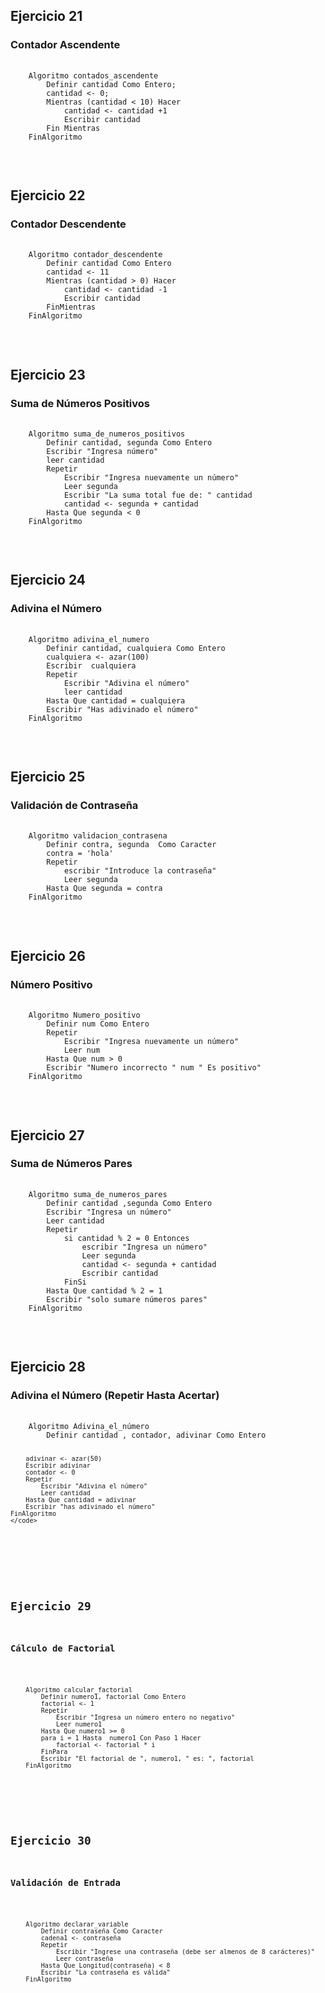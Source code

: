 
<h2>Ejercicio 21 </h2>
<h3>Contador Ascendente</h3>
<pre>
    <code>
    Algoritmo contados_ascendente
        Definir cantidad Como Entero;
        cantidad <- 0;
        Mientras (cantidad < 10) Hacer
            cantidad <- cantidad +1
            Escribir cantidad
        Fin Mientras
    FinAlgoritmo
    </code>
</pre>
<br>


<h2>Ejercicio 22</h2>
<h3>Contador Descendente</h3>
<pre>
    <code>
    Algoritmo contador_descendente
        Definir cantidad Como Entero
        cantidad <- 11
        Mientras (cantidad > 0) Hacer
            cantidad <- cantidad -1
            Escribir cantidad 
        FinMientras
    FinAlgoritmo
    </code>
</pre>
<br>



<h2>Ejercicio 23</h2>
<h3>Suma de Números Positivos</h3>
<pre>
    <code>
    Algoritmo suma_de_numeros_positivos
        Definir cantidad, segunda Como Entero
        Escribir "Ingresa número"
        leer cantidad
        Repetir
            Escribir "Ingresa nuevamente un número"
            Leer segunda 
            Escribir "La suma total fue de: " cantidad
            cantidad <- segunda + cantidad
        Hasta Que segunda < 0
    FinAlgoritmo
    </code>
</pre>
<br>



<h2>Ejercicio 24</h2>
<h3>Adivina el Número</h3>
<pre>
    <code>
    Algoritmo adivina_el_numero
        Definir cantidad, cualquiera Como Entero
        cualquiera <- azar(100)
        Escribir  cualquiera
        Repetir
            Escribir "Adivina el número"
            leer cantidad
        Hasta Que cantidad = cualquiera
        Escribir "Has adivinado el número"
    FinAlgoritmo
    </code>
</pre>
<br>


<h2>Ejercicio 25</h2>
<h3>Validación de Contraseña</h3>
<pre>
    <code>
    Algoritmo validacion_contrasena
        Definir contra, segunda  Como Caracter
        contra = 'hola'
        Repetir
            escribir "Introduce la contraseña"
            Leer segunda
        Hasta Que segunda = contra
    FinAlgoritmo
    </code>
</pre>
<br>


<h2>Ejercicio 26</h2>
<h3>Número Positivo</h3>
<pre>
    <code>
    Algoritmo Numero_positivo
        Definir num Como Entero
        Repetir
            Escribir "Ingresa nuevamente un número"
            Leer num
        Hasta Que num > 0
        Escribir "Numero incorrecto " num " Es positivo"
    FinAlgoritmo
    </code>
</pre>
<br>



<h2>Ejercicio 27</h2>
<h3>Suma de Números Pares</h3>
<pre>
    <code>
    Algoritmo suma_de_numeros_pares
        Definir cantidad ,segunda Como Entero
        Escribir "Ingresa un número"
        Leer cantidad 
        Repetir
            si cantidad % 2 = 0 Entonces
                escribir "Ingresa un número"
                Leer segunda
                cantidad <- segunda + cantidad
                Escribir cantidad
            FinSi
        Hasta Que cantidad % 2 = 1
        Escribir "solo sumare números pares"
    FinAlgoritmo
    </code>
</pre>
<br>



<h2>Ejercicio 28</h2>
<h3>Adivina el Número (Repetir Hasta Acertar)</h3>
<pre>
    <code>
    Algoritmo Adivina_el_número
        Definir cantidad , contador, adivinar Como Entero

        adivinar <- azar(50)
        Escribir adivinar
        contador <- 0
        Repetir
            Escribir "Adivina el número"
            Leer cantidad
        Hasta Que cantidad = adivinar
        Escribir "has adivinado el número"
    FinAlgoritmo
    </code>
</pre>
<br>



<h2>Ejercicio 29</h2>
<h3>Cálculo de Factorial</h3>
<pre>
    <code>
    Algoritmo calcular_factorial
        Definir numero1, factorial Como Entero
        factorial <- 1
        Repetir
            Escribir "Ingresa un número entero no negativo"
            Leer numero1
        Hasta Que numero1 >= 0
        para i = 1 Hasta  numero1 Con Paso 1 Hacer
            factorial <- factorial * i
        FinPara
        Escribir "El factorial de ", numero1, " es: ", factorial
    FinAlgoritmo
    </code>
</pre>
<br>



<h2>Ejercicio 30</h2>
<h3>Validación de Entrada</h3>
<pre>
    <code>
    Algoritmo declarar_variable
        Definir contraseña Como Caracter
        cadena1 <- contraseña
        Repetir
            Escribir "Ingrese una contraseña (debe ser almenos de 8 carácteres)"
            Leer contraseña
        Hasta Que Longitud(contraseña) < 8
        Escribir "La contraseña es válida"
    FinAlgoritmo
    </code>
</pre>
<br>